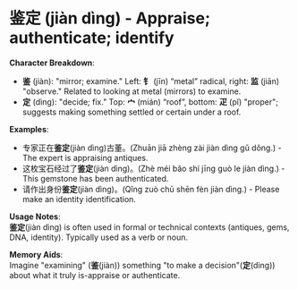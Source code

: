 # **鉴定 (jiàn dìng) - Appraise; authenticate; identify**

**Character Breakdown**:  
- **鉴** (jiàn): "mirror; examine." Left: **钅** (jīn) “metal” radical, right: **监** (jiān) "observe." Related to looking at metal (mirrors) to examine.  
- **定** (dìng): "decide; fix." Top: **宀** (mián) “roof”, bottom: **疋** (pǐ) "proper"; suggests making something settled or certain under a roof.

**Examples**:  
- 专家正在**鉴定**(jiàn dìng)古董。(Zhuān jiā zhèng zài jiàn dìng gǔ dǒng.) - The expert is appraising antiques.  
- 这枚宝石经过了**鉴定**(jiàn dìng)。(Zhè méi bǎo shí jīng guò le jiàn dìng.) - This gemstone has been authenticated.  
- 请作出身份**鉴定**(jiàn dìng)。(Qǐng zuò chū shēn fèn jiàn dìng.) - Please make an identity identification.

**Usage Notes**:  
**鉴定**(jiàn dìng) is often used in formal or technical contexts (antiques, gems, DNA, identity). Typically used as a verb or noun.

**Memory Aids**:  
Imagine "examining" (**鉴**(jiàn)) something "to make a decision"(**定**(dìng)) about what it truly is-appraise or authenticate.